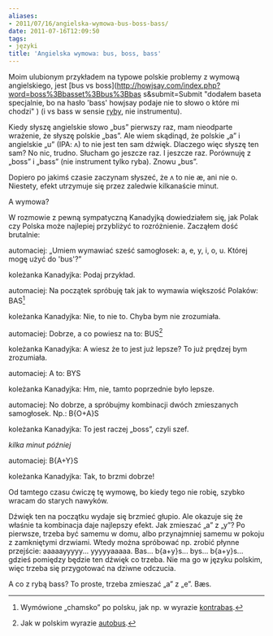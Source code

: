 ```yaml
---
aliases:
- 2011/07/16/angielska-wymowa-bus-boss-bass/
date: 2011-07-16T12:09:50
tags:
- języki
title: 'Angielska wymowa: bus, boss, bass'
---
```


Moim ulubionym przykładem na typowe polskie problemy z wymową angielskiego,
jest [bus vs boss](http://howjsay.com/index.php?word=boss%3Bbasset%3Bbus%3Bbas
s&submit=Submit "dodałem baseta specjalnie, bo na hasło 'bass' howjsay podaje
nie to słowo o które mi chodzi" ) (i vs bass w sensie
[ryby](http://en.wikipedia.org/wiki/Bass_%28fish%29
"Rozróżnienie pomiędzy instrumentem i rybą przydaje się w restauracji." ), nie
instrumentu).
<!--more-->
Kiedy słyszę angielskie słowo „bus” pierwszy raz, mam nieodparte
wrażenie, że słyszę polskie „bas”. Ale wiem skądinąd, że polskie „a” i
angielskie „u” (IPA: ʌ) to nie jest ten sam dźwięk. Dlaczego więc słyszę ten
sam? No nic, trudno. Słucham go jeszcze raz. I jeszcze raz. Porównuję z „boss” i
„bass” (nie instrument tylko ryba). Znowu „bus”.

Dopiero po jakimś czasie zaczynam słyszeć, że ʌ to nie æ, ani nie o. Niestety,
efekt utrzymuje się przez zaledwie kilkanaście minut.

A wymowa?

W rozmowie z pewną sympatyczną Kanadyjką dowiedziałem się, jak Polak czy
Polska może najlepiej przybliżyć to rozróżnienie. Zacząłem dość brutalnie:

automaciej: „Umiem wymawiać sześć samogłosek: a, e, y, i, o, u. Której mogę
użyć do 'bus'?”

koleżanka Kanadyjka: Podaj przykład.

automaciej: Na początek spróbuję tak jak to wymawia większość Polaków: BAS[^1]

koleżanka Kanadyjka: Nie, to nie to. Chyba bym nie zrozumiała.

automaciej: Dobrze, a co powiesz na to: BUS[^2]

koleżanka Kanadyjka: A wiesz że to jest już lepsze? To już prędzej bym
zrozumiała.

automaciej: A to: BYS

koleżanka Kanadyjka: Hm, nie, tamto poprzednie było lepsze.

automaciej: No dobrze, a spróbujmy kombinacji dwóch zmieszanych samogłosek.
Np.: B{O+A}S

koleżanka Kanadyjka: To jest raczej „boss”, czyli szef.

_kilka minut później_

automaciej: B{A+Y}S

koleżanka Kanadyjka: Tak, to brzmi dobrze!

Od tamtego czasu ćwiczę tę wymowę, bo kiedy tego nie robię, szybko wracam do
starych nawyków.

Dźwięk ten na początku wydaje się brzmieć głupio. Ale okazuje się że właśnie
ta kombinacja daje najlepszy efekt. Jak zmieszać „a” z „y”? Po pierwsze,
trzeba być samemu w domu, albo przynajmniej samemu w pokoju z zamkniętymi
drzwiami. Wtedy można spróbować np. zrobić płynne przejście: aaaaayyyyy...
yyyyyaaaaa. Bas... b{a+y}s... bys... b{a+y}s... gdzieś pomiędzy będzie ten
dźwięk co trzeba. Nie ma go w języku polskim, więc trzeba się przygotować na
dziwne odczucia.

A co z rybą bass? To proste, trzeba zmieszać „a” z „e”. Bæs.

[^1]: Wymówione „chamsko” po polsku, jak np. w wyrazie [kontrabas][kontrubas].
[^2]: Jak w polskim wyrazie [autobus][autobus].

[kontrubas]: http://www.youtube.com/watch?v=K2SaUDSC4F8#t=0m17s "Kontrybasu gryfu końcu..."
[autobus]: http://www.youtube.com/watch?v=dme-Ns3G4o4#t=2m14s "Może być czerwony."
